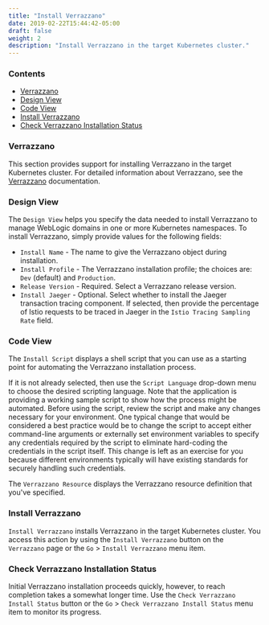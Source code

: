 ```yaml
---
title: "Install Verrazzano"
date: 2019-02-22T15:44:42-05:00
draft: false
weight: 2
description: "Install Verrazzano in the target Kubernetes cluster."
---
```




### Contents
- [Verrazzano](#verrazzano)
- [Design View](#design-view)
- [Code View](#code-view)
- [Install Verrazzano](#install-verrazzano)
- [Check Verrazzano Installation Status](#check-verrazzano-installation-status)

### Verrazzano
This section provides support for installing Verrazzano in the target Kubernetes cluster.
For detailed information about Verrazzano, see the
[Verrazzano](https://verrazzano.io/latest/docs/) documentation.

### Design View
The `Design View` helps you specify the data needed to install Verrazzano to manage
WebLogic domains in one or more Kubernetes namespaces.  To install Verrazzano, simply
provide values for the following fields:

- `Install Name` - The name to give the Verrazzano object during installation.
- `Install Profile` - The Verrazzano installation profile; the choices are: `Dev` (default) and `Production`.
- `Release Version` - Required. Select a Verrazzano release version.
- `Install Jaeger` - Optional. Select whether to install the Jaeger transaction tracing component. If selected, then provide
   the percentage of Istio requests to be traced in Jaeger in the `Istio Tracing Sampling Rate` field.


### Code View
The `Install Script` displays a shell script that you can use as a starting point for automating the
Verrazzano installation process.   

If it is not already selected, then use the `Script Language` drop-down menu to choose the desired scripting language.  Note
that the application is providing a working sample script to show how the process might be automated.  Before
using the script, review the script and make any changes necessary for your environment. One typical change that
would be considered a best practice would be to change the script to accept either command-line arguments or externally
set environment variables to specify any credentials required by the script to eliminate hard-coding the credentials in
the script itself.  This change is left as an exercise for you because different environments typically will have
existing standards for securely handling such credentials.

The `Verrazzano Resource` displays the Verrazzano resource definition that you've specified.

### Install Verrazzano
`Install Verrazzano` installs Verrazzano in the target Kubernetes cluster.
You access this action by using the `Install Verrazzano` button on the
`Verrazzano` page or the `Go` > `Install Verrazzano` menu item.

### Check Verrazzano Installation Status

Initial Verrazzano installation proceeds quickly, however, to reach completion takes a somewhat longer time. Use
the `Check Verrazzano Install Status` button or the `Go` > `Check Verrazzano Install Status` menu item
to monitor its progress.
